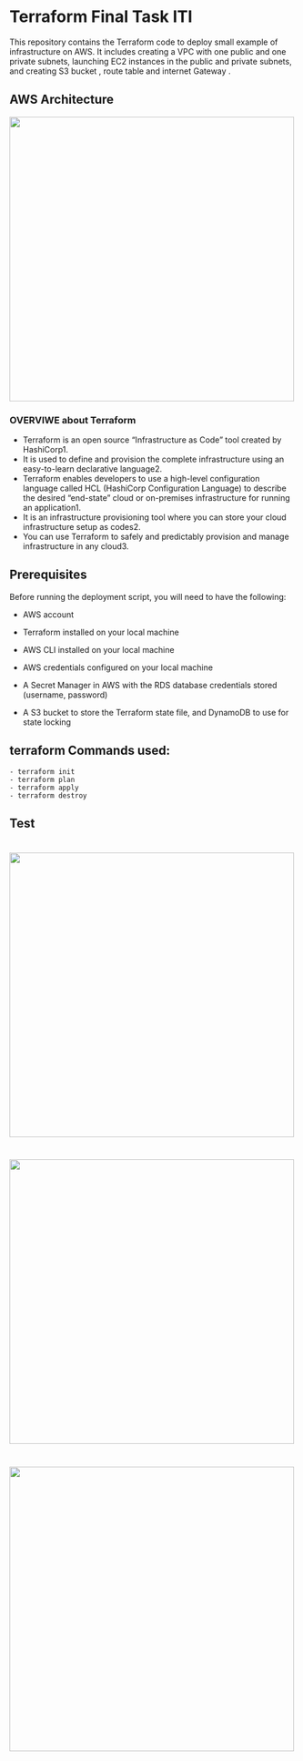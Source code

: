 # Terraform Final Task ITI
This repository contains the Terraform code to deploy small example of infrastructure on AWS. It includes creating a VPC with one public and one private subnets, launching EC2 instances in the public and private subnets, and creating S3 bucket , route table and internet Gateway .

## AWS Architecture
<img src="https://github.com/mobakr22/terraform-project/assets/129240702/d49fdbe7-2fdb-4fe2-93aa-89fa9726a65b" width="500" >

### OVERVIWE about Terraform
 - Terraform is an open source “Infrastructure as Code” tool created by HashiCorp1. 
 - It is used to define and provision the complete infrastructure using an easy-to-learn declarative language2.
 - Terraform enables developers to use a high-level configuration language called HCL (HashiCorp Configuration Language) to describe the desired “end-state” cloud or on-premises infrastructure for running an application1.
 -  It is an infrastructure provisioning tool where you can store your cloud infrastructure setup as codes2.
 -   You can use Terraform to safely and predictably provision and manage infrastructure in any cloud3.

## Prerequisites

Before running the deployment script, you will need to have the following:

- AWS account

- Terraform installed on your local machine

- AWS CLI installed on your local machine

- AWS credentials configured on your local machine
- A Secret Manager in AWS with the RDS database credentials stored (username, password)
- A S3 bucket to store the Terraform state file, and DynamoDB to use for state locking

## terraform Commands used:

```
- terraform init
- terraform plan
- terraform apply
- terraform destroy
```

## Test
# <img src="https://github.com/mobakr22/terraform-project/assets/129240702/4c0eb944-3a76-4642-9b60-6ba46a37b09f" width=500>
# <img src="https://github.com/mobakr22/terraform-project/assets/129240702/58acfdb6-7453-40d0-8929-2c72ce1f65a1" width=500>
# <img src="https://github.com/mobakr22/terraform-project/assets/129240702/402498f3-d74a-45d9-bb83-b34e2d0a19c1" width=500>



